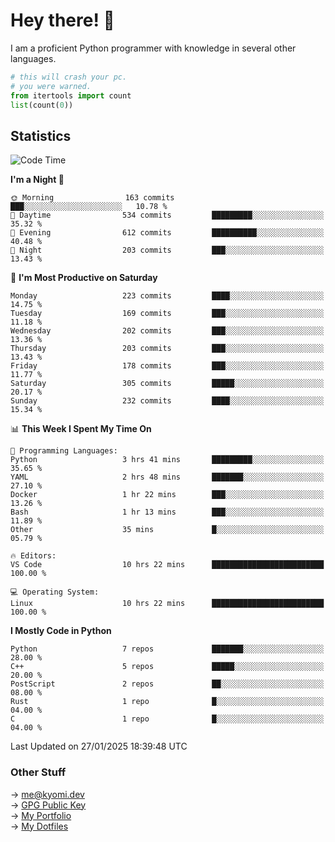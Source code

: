 # Hey there! 👋

I am a proficient Python programmer with knowledge in several other languages.

```py
# this will crash your pc.
# you were warned.
from itertools import count
list(count(0))
```

## Statistics
<!--START_SECTION:waka-->
![Code Time](http://img.shields.io/badge/Code%20Time-1%2C698%20hrs%2050%20mins-blue)

**I'm a Night 🦉** 

```text
🌞 Morning                163 commits         ███░░░░░░░░░░░░░░░░░░░░░░   10.78 % 
🌆 Daytime                534 commits         █████████░░░░░░░░░░░░░░░░   35.32 % 
🌃 Evening                612 commits         ██████████░░░░░░░░░░░░░░░   40.48 % 
🌙 Night                  203 commits         ███░░░░░░░░░░░░░░░░░░░░░░   13.43 % 
```
📅 **I'm Most Productive on Saturday** 

```text
Monday                   223 commits         ████░░░░░░░░░░░░░░░░░░░░░   14.75 % 
Tuesday                  169 commits         ███░░░░░░░░░░░░░░░░░░░░░░   11.18 % 
Wednesday                202 commits         ███░░░░░░░░░░░░░░░░░░░░░░   13.36 % 
Thursday                 203 commits         ███░░░░░░░░░░░░░░░░░░░░░░   13.43 % 
Friday                   178 commits         ███░░░░░░░░░░░░░░░░░░░░░░   11.77 % 
Saturday                 305 commits         █████░░░░░░░░░░░░░░░░░░░░   20.17 % 
Sunday                   232 commits         ████░░░░░░░░░░░░░░░░░░░░░   15.34 % 
```


📊 **This Week I Spent My Time On** 

```text
💬 Programming Languages: 
Python                   3 hrs 41 mins       █████████░░░░░░░░░░░░░░░░   35.65 % 
YAML                     2 hrs 48 mins       ███████░░░░░░░░░░░░░░░░░░   27.10 % 
Docker                   1 hr 22 mins        ███░░░░░░░░░░░░░░░░░░░░░░   13.26 % 
Bash                     1 hr 13 mins        ███░░░░░░░░░░░░░░░░░░░░░░   11.89 % 
Other                    35 mins             █░░░░░░░░░░░░░░░░░░░░░░░░   05.79 % 

🔥 Editors: 
VS Code                  10 hrs 22 mins      █████████████████████████   100.00 % 

💻 Operating System: 
Linux                    10 hrs 22 mins      █████████████████████████   100.00 % 
```

**I Mostly Code in Python** 

```text
Python                   7 repos             ███████░░░░░░░░░░░░░░░░░░   28.00 % 
C++                      5 repos             █████░░░░░░░░░░░░░░░░░░░░   20.00 % 
PostScript               2 repos             ██░░░░░░░░░░░░░░░░░░░░░░░   08.00 % 
Rust                     1 repo              █░░░░░░░░░░░░░░░░░░░░░░░░   04.00 % 
C                        1 repo              █░░░░░░░░░░░░░░░░░░░░░░░░   04.00 % 
```




 Last Updated on 27/01/2025 18:39:48 UTC
<!--END_SECTION:waka-->

### Other Stuff

→ [me@kyomi.dev](mailto:me@kyomi.dev)\
→ [GPG Public Key](https://github.com/bitterteriyaki.gpg)\
→ [My Portfolio](https://kyomi.dev)\
→ [My Dotfiles](https://github.com/bitterteriyaki/dotfiles)
